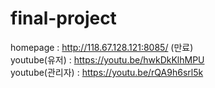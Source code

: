 # final-project
homepage : http://118.67.128.121:8085/ (만료) <br>
youtube(유저) : https://youtu.be/hwkDkKlhMPU <br>
youtube(관리자) : https://youtu.be/rQA9h6srl5k
